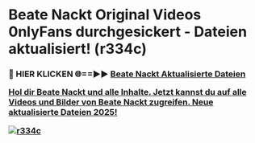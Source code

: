 # Beate Nackt Original Videos 0nlyFans durchgesickert - Dateien aktualisiert! (r334c)

<h3>🔴 HIER KLICKEN 🌐==►► <a href="https://tinyurl.com/h6vf6nb8" rel="nofollow">Beate Nackt Aktualisierte Dateien

Hol dir Beate Nackt und alle Inhalte. Jetzt kannst du auf alle Videos und Bilder von Beate Nackt zugreifen. Neue aktualisierte Dateien 2025!

[![r334c](https://i.imgur.com/sD4kR3V.gif)](https://tinyurl.com/h6vf6nb8)
